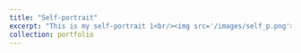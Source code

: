```yaml
---
title: "Self-portrait"
excerpt: "This is my self-portrait 1<br/><img src='/images/self_p.png'>"
collection: portfolio
---
```


